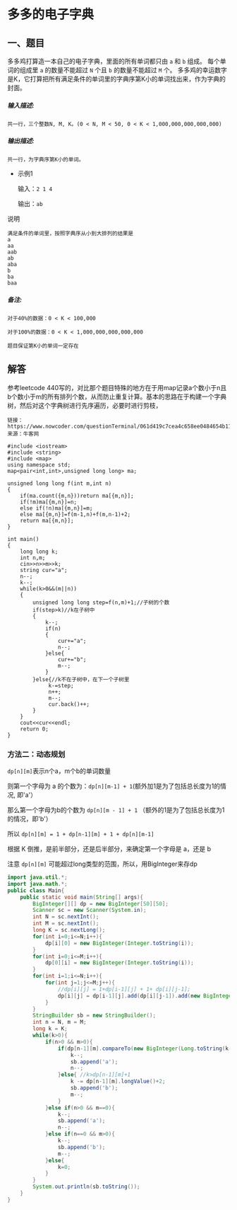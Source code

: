 # 多多的电子字典

## 一、题目

多多鸡打算造一本自己的电子字典，里面的所有单词都只由 `a` 和 `b` 组成。
 每个单词的组成里 `a` 的数量不能超过 `N` 个且 `b` 的数量不能超过 `M` 个。
 多多鸡的幸运数字是K，它打算把所有满足条件的单词里的字典序第K小的单词找出来，作为字典的封面。

##### **输入描述:**

```
共一行，三个整数N, M, K。(0 < N, M < 50, 0 < K < 1,000,000,000,000,000)
```

##### **输出描述:**

```
共一行，为字典序第K小的单词。
```

- 示例1

    输入：`2 1 4`

    输出：`ab`

说明

```
满足条件的单词里，按照字典序从小到大排列的结果是
a
aa
aab
ab
aba
b
ba
baa
```



##### **备注:**

```
对于40%的数据：0 < K < 100,000

对于100%的数据：0 < K < 1,000,000,000,000,000

题目保证第K小的单词一定存在
```



## 解答

 参考leetcode 440写的，对比那个题目特殊的地方在于用map记录a个数小于n且b个数小于m的所有排列个数，从而防止重复计算。基本的思路在于构建一个字典树，然后对这个字典树进行先序遍历，必要时进行剪枝，

```
链接：https://www.nowcoder.com/questionTerminal/061d419c7cea4c658ee0484654b11c3e
来源：牛客网

#include <iostream>
#include <string>
#include <map>
using namespace std;
map<pair<int,int>,unsigned long long> ma;
 
unsigned long long f(int m,int n)
{
    if(ma.count({m,n}))return ma[{m,n}];
    if(!m)ma[{m,n}]=n;
    else if(!n)ma[{m,n}]=m;
    else ma[{m,n}]=f(m-1,n)+f(m,n-1)+2;
    return ma[{m,n}];
}
 
int main()
{
    long long k;
    int n,m;
    cin>>n>>m>>k;
    string cur="a";
    n--;
    k--;
    while(k>0&&(m||n))
    {
        unsigned long long step=f(n,m)+1;//子树的个数
        if(step>k)//k在子树中
        {
            k--;
            if(n)
            {
                cur+="a";
                n--;
            }else{
                cur+="b";
                m--;
            }
        }else{//k不在子树中，在下一个子树里
             k-=step;
             n++;
             m--;
             cur.back()++;
        }
    }
    cout<<cur<<endl;
    return 0;
}
```







### 方法二：动态规划

   `dp[n][m]`表示n个a，m个b的单词数量  

则第一个字母为 a 的个数为：`dp[n][m-1] + 1`(额外加1是为了包括总长度为1的情况, 即'a'） 

 那么第一个字母为b的个数为 `dp[n][m - 1] + 1` （额外的1是为了包括总长度为1的情况，即'b'） 

所以   `dp[n][m] = 1 + dp[n-1][m] + 1 + dp[n][m-1]`
  

   根据 K 倒推，是前半部分，还是后半部分，来确定第一个字母是 a，还是 b  

   注意 `dp[n][m]` 可能超过long类型的范围，所以，用BigInteger来存dp  

```java
import java.util.*;
import java.math.*;
public class Main{
    public static void main(String[] args){
        BigInteger[][] dp = new BigInteger[50][50];
        Scanner sc = new Scanner(System.in);
        int N = sc.nextInt();
        int M = sc.nextInt();
        long K = sc.nextLong();
        for(int i=0;i<=N;i++){
            dp[i][0] = new BigInteger(Integer.toString(i));
        }
        for(int i=0;i<=M;i++){
            dp[0][i] = new BigInteger(Integer.toString(i));
        }
        for(int i=1;i<=N;i++){
            for(int j=1;j<=M;j++){
                //dp[i][j] = 1+dp[i-1][j] + 1+ dp[i][j-1];
                dp[i][j] = dp[i-1][j].add(dp[i][j-1]).add(new BigInteger("2"));
            }
        }
        StringBuilder sb = new StringBuilder();
        int n = N, m = M;
        long k = K;
        while(k>0){
            if(n>0 && m>0){
                if(dp[n-1][m].compareTo(new BigInteger(Long.toString(k-1)))>=0){//k<=dp[n-1][m]+1
                    k--;
                    sb.append('a');
                    n--;
                }else{ //k>dp[n-1][m]+1
                    k -= dp[n-1][m].longValue()+2;
                    sb.append('b');
                    m--;
                }
            }else if(n>0 && m==0){
                k--;
                sb.append('a');
                n--;
            }else if(n==0 && m>0){
                k--;
                sb.append('b');
                m--;
            }else{
                k=0;
            }
        }
        System.out.println(sb.toString());
    }
}
```

